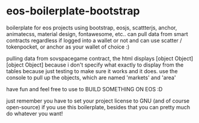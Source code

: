 # eos-boilerplate-bootstrap

boilerplate for eos projects using bootstrap, eosjs, scattterjs, anchor, animatecss, material design, fontawesome, etc..
can pull data from smart contracts regardless if logged into a wallet or not and can use scatter / tokenpocket, or anchor as your wallet of choice :)

pulling data from sovspacegame contract, the html displays [object Object] [object Object] because i don't specify what exactly to display from the tables because just testing to make sure it works and it does.  use the console to pull up the objects, which are named 'markets' and 'area'

have fun and feel free to use to BUILD SOMETHING ON EOS :D

just remember you have to set your project license to GNU (and of course open-source) if you use this boilerplate, besides that you can pretty much do whatever you want! 
